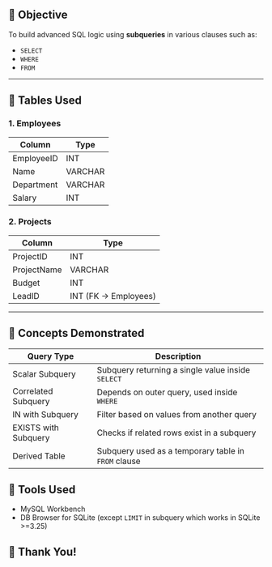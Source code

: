 ## 📝 Objective

To build advanced SQL logic using **subqueries** in various clauses such as:
- `SELECT`
- `WHERE`
- `FROM`

---

## 📁 Tables Used

### 1. Employees

| Column      | Type    |
|-------------|---------|
| EmployeeID  | INT     |
| Name        | VARCHAR |
| Department  | VARCHAR |
| Salary      | INT     |

### 2. Projects

| Column      | Type    |
|-------------|---------|
| ProjectID   | INT     |
| ProjectName | VARCHAR |
| Budget      | INT     |
| LeadID      | INT (FK → Employees) |

---

## 🧠 Concepts Demonstrated

| Query Type           | Description                                                    |
|----------------------|----------------------------------------------------------------|
| Scalar Subquery      | Subquery returning a single value inside `SELECT`              |
| Correlated Subquery  | Depends on outer query, used inside `WHERE`                    |
| IN with Subquery     | Filter based on values from another query                      |
| EXISTS with Subquery | Checks if related rows exist in a subquery                     |
| Derived Table        | Subquery used as a temporary table in `FROM` clause            |


## 💾 Tools Used

- MySQL Workbench
- DB Browser for SQLite (except `LIMIT` in subquery which works in SQLite >=3.25)

## 🙌 Thank You!
